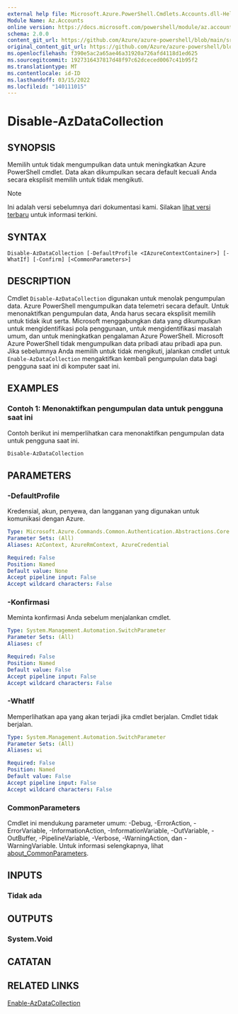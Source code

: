 ```yaml
---
external help file: Microsoft.Azure.PowerShell.Cmdlets.Accounts.dll-Help.xml
Module Name: Az.Accounts
online version: https://docs.microsoft.com/powershell/module/az.accounts/disable-azdatacollection
schema: 2.0.0
content_git_url: https://github.com/Azure/azure-powershell/blob/main/src/Accounts/Accounts/help/Disable-AzDataCollection.md
original_content_git_url: https://github.com/Azure/azure-powershell/blob/main/src/Accounts/Accounts/help/Disable-AzDataCollection.md
ms.openlocfilehash: f390e5ac2a65ae46a31920a726afd4118d1ed625
ms.sourcegitcommit: 1927316437817d48f97c62dceced0067c41b95f2
ms.translationtype: MT
ms.contentlocale: id-ID
ms.lasthandoff: 03/15/2022
ms.locfileid: "140111015"
---
```

# Disable-AzDataCollection

## SYNOPSIS
Memilih untuk tidak mengumpulkan data untuk meningkatkan Azure PowerShell cmdlet. Data akan dikumpulkan secara default kecuali Anda secara eksplisit memilih untuk tidak mengikuti.

> [!NOTE]
>Ini adalah versi sebelumnya dari dokumentasi kami. Silakan [lihat versi terbaru](/powershell/module/az.accounts/disable-azdatacollection) untuk informasi terkini.

## SYNTAX

```
Disable-AzDataCollection [-DefaultProfile <IAzureContextContainer>] [-WhatIf] [-Confirm] [<CommonParameters>]
```

## DESCRIPTION

Cmdlet `Disable-AzDataCollection` digunakan untuk menolak pengumpulan data. Azure PowerShell mengumpulkan data telemetri secara default. Untuk menonaktifkan pengumpulan data, Anda harus secara eksplisit memilih untuk tidak ikut serta. Microsoft menggabungkan data yang dikumpulkan untuk mengidentifikasi pola penggunaan, untuk mengidentifikasi masalah umum, dan untuk meningkatkan pengalaman Azure PowerShell. Microsoft Azure PowerShell tidak mengumpulkan data pribadi atau pribadi apa pun. Jika sebelumnya Anda memilih untuk tidak mengikuti, jalankan cmdlet untuk `Enable-AzDataCollection` mengaktifkan kembali pengumpulan data bagi pengguna saat ini di komputer saat ini.

## EXAMPLES

### Contoh 1: Menonaktifkan pengumpulan data untuk pengguna saat ini

Contoh berikut ini memperlihatkan cara menonaktifkan pengumpulan data untuk pengguna saat ini.

```powershell
Disable-AzDataCollection
```

## PARAMETERS

### -DefaultProfile

Kredensial, akun, penyewa, dan langganan yang digunakan untuk komunikasi dengan Azure.

```yaml
Type: Microsoft.Azure.Commands.Common.Authentication.Abstractions.Core.IAzureContextContainer
Parameter Sets: (All)
Aliases: AzContext, AzureRmContext, AzureCredential

Required: False
Position: Named
Default value: None
Accept pipeline input: False
Accept wildcard characters: False
```

### -Konfirmasi

Meminta konfirmasi Anda sebelum menjalankan cmdlet.

```yaml
Type: System.Management.Automation.SwitchParameter
Parameter Sets: (All)
Aliases: cf

Required: False
Position: Named
Default value: False
Accept pipeline input: False
Accept wildcard characters: False
```

### -WhatIf

Memperlihatkan apa yang akan terjadi jika cmdlet berjalan. Cmdlet tidak berjalan.

```yaml
Type: System.Management.Automation.SwitchParameter
Parameter Sets: (All)
Aliases: wi

Required: False
Position: Named
Default value: False
Accept pipeline input: False
Accept wildcard characters: False
```

### CommonParameters
Cmdlet ini mendukung parameter umum: -Debug, -ErrorAction, -ErrorVariable, -InformationAction, -InformationVariable, -OutVariable, -OutBuffer, -PipelineVariable, -Verbose, -WarningAction, dan -WarningVariable. Untuk informasi selengkapnya, lihat [about_CommonParameters](http://go.microsoft.com/fwlink/?LinkID=113216).

## INPUTS

### Tidak ada

## OUTPUTS

### System.Void

## CATATAN

## RELATED LINKS

[Enable-AzDataCollection](./Enable-AzDataCollection.md)
